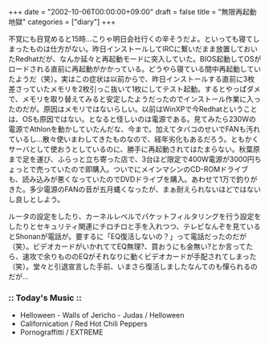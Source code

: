 +++
date = "2002-10-06T00:00:00+09:00"
draft = false
title = "無限再起動地獄"
categories = ["diary"]
+++

不覚にも目覚めると15時...こりゃ明日会社行くの辛そうだよ。といっても寝てしまったものは仕方がない。昨日インストールしてIRCに繋いだまま放置しておいたRedhatだが、なんか延々と再起動モードに突入していた。BIOS起動してOSがロードされる直前に再起動がかかっている。どうやら寝ている間中再起動していたようだ（笑）。実はこの症状は以前からで、昨日インストールする直前に3枚差さっていたメモリを2枚引っこ抜いて1枚にしてテスト起動。するとやっぱダメで、メモリを取り替えてみると安定したようだったのでインストール作業に入ったのだが。原因はメモリではないらしい。以前はWinXPで今Redhatということは、OSも原因ではない。となると怪しいのは電源である。見てみたら230Wの電源でAthlonを動かしていたんだな、今まで。加えてタバコのせいでFANも汚れているし...散々使いまわしてきたものなので、経年劣化もあるだろう。ともかくサーバとして使おうとしているのに、勝手に再起動されてはたまらない。秋葉原まで足を運び、ふらっと立ち寄った店で、3台ほど限定で400W電源が3000円ちょっとで売っていたので即購入。ついでにメインマシンのCD-ROMドライブも、読み込みが悪くなっていたのでDVDドライブを購入。あわせて1万で釣りがきた。多少電源のFANの音が五月蝿くなったが、まぁ耐えられないほどではないし良しとしよう。

ルータの設定をしたり、カーネルレベルでパケットフィルタリングを行う設定をしたりとセキュリティ関連にチロチロと手を入れつつ、テレビなんぞを見ているとShonanが電話が。要するに「EQ復活しないの？」って電話だったのだが（笑）。ビデオカードがいかれててEQ無理?、買おうにも金無い?とか言ってたら、速攻で余りもののEQがそれなりに動くビデオカードが手配されてしまった（笑）。堂々と引退宣言した手前、いまさら復活しましたなんてのも憚られるのだが...

<h3>:: Today's Music ::</h3>
<ul>
<li>Helloween - Walls of Jericho - Judas / Helloween</li>
<li>Californication / Red Hot Chili Peppers</li>
<li>Pornograffitti / EXTREME</li>
</ul>
